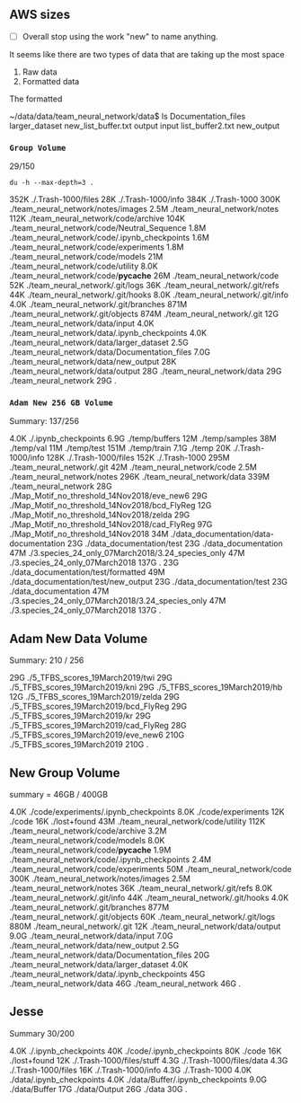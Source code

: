 ## AWS sizes

- [ ] Overall stop using the work "new" to name anything. 

It seems like there are two types of data that are taking up the most space

1. Raw data
2. Formatted data

The formatted 

~/data/data/team_neural_network/data$ ls
Documentation_files  larger_dataset    new_list_buffer.txt  output
input                list_buffer2.txt  new_output



### `Group Volume`

29/150

`du -h --max-depth=3 .`

352K	./.Trash-1000/files
28K	./.Trash-1000/info
384K	./.Trash-1000
300K	./team_neural_network/notes/images
2.5M	./team_neural_network/notes
112K	./team_neural_network/code/archive
104K	./team_neural_network/code/Neutral_Sequence
1.8M	./team_neural_network/code/.ipynb_checkpoints
1.6M	./team_neural_network/code/experiments
1.8M	./team_neural_network/code/models
21M	./team_neural_network/code/utility
8.0K	./team_neural_network/code/__pycache__
26M	./team_neural_network/code
52K	./team_neural_network/.git/logs
36K	./team_neural_network/.git/refs
44K	./team_neural_network/.git/hooks
8.0K	./team_neural_network/.git/info
4.0K	./team_neural_network/.git/branches
871M	./team_neural_network/.git/objects
874M	./team_neural_network/.git
12G	./team_neural_network/data/input
4.0K	./team_neural_network/data/.ipynb_checkpoints
4.0K	./team_neural_network/data/larger_dataset
2.5G	./team_neural_network/data/Documentation_files
7.0G	./team_neural_network/data/new_output
28K	./team_neural_network/data/output
28G	./team_neural_network/data
29G	./team_neural_network
29G	.


### `Adam New 256 GB Volume`


Summary: 137/256

4.0K	./.ipynb_checkpoints
6.9G	./temp/buffers
12M	./temp/samples
38M	./temp/val
11M	./temp/test
151M	./temp/train
7.1G	./temp
20K	./.Trash-1000/info
128K	./.Trash-1000/files
152K	./.Trash-1000
295M	./team_neural_network/.git
42M	./team_neural_network/code
2.5M	./team_neural_network/notes
296K	./team_neural_network/data
339M	./team_neural_network
28G	./Map_Motif_no_threshold_14Nov2018/eve_new6
29G	./Map_Motif_no_threshold_14Nov2018/bcd_FlyReg
12G	./Map_Motif_no_threshold_14Nov2018/zelda
29G	./Map_Motif_no_threshold_14Nov2018/cad_FlyReg
97G	./Map_Motif_no_threshold_14Nov2018
34M	./data_documentation/data-documentation
23G	./data_documentation/test
23G	./data_documentation
47M	./3.species_24_only_07March2018/3.24_species_only
47M	./3.species_24_only_07March2018
137G	.
23G	./data_documentation/test/formatted
49M	./data_documentation/test/new_output
23G	./data_documentation/test
23G	./data_documentation
47M	./3.species_24_only_07March2018/3.24_species_only
47M	./3.species_24_only_07March2018
137G	.


## Adam New Data Volume

Summary: 210 / 256

29G	./5_TFBS_scores_19March2019/twi
29G	./5_TFBS_scores_19March2019/kni
29G	./5_TFBS_scores_19March2019/hb
12G	./5_TFBS_scores_19March2019/zelda
29G	./5_TFBS_scores_19March2019/bcd_FlyReg
29G	./5_TFBS_scores_19March2019/kr
29G	./5_TFBS_scores_19March2019/cad_FlyReg
28G	./5_TFBS_scores_19March2019/eve_new6
210G	./5_TFBS_scores_19March2019
210G	.


## New Group Volume

summary = 46GB / 400GB

4.0K	./code/experiments/.ipynb_checkpoints
8.0K	./code/experiments
12K	./code
16K	./lost+found
43M	./team_neural_network/code/utility
112K	./team_neural_network/code/archive
3.2M	./team_neural_network/code/models
8.0K	./team_neural_network/code/__pycache__
1.9M	./team_neural_network/code/.ipynb_checkpoints
2.4M	./team_neural_network/code/experiments
50M	./team_neural_network/code
300K	./team_neural_network/notes/images
2.5M	./team_neural_network/notes
36K	./team_neural_network/.git/refs
8.0K	./team_neural_network/.git/info
44K	./team_neural_network/.git/hooks
4.0K	./team_neural_network/.git/branches
877M	./team_neural_network/.git/objects
60K	./team_neural_network/.git/logs
880M	./team_neural_network/.git
12K	./team_neural_network/data/output
9.0G	./team_neural_network/data/input
7.0G	./team_neural_network/data/new_output
2.5G	./team_neural_network/data/Documentation_files
20G	./team_neural_network/data/larger_dataset
4.0K	./team_neural_network/data/.ipynb_checkpoints
45G	./team_neural_network/data
46G	./team_neural_network
46G	.

## Jesse

Summary 30/200

4.0K	./.ipynb_checkpoints
40K	./code/.ipynb_checkpoints
80K	./code
16K	./lost+found
12K	./.Trash-1000/files/stuff
4.3G	./.Trash-1000/files/data
4.3G	./.Trash-1000/files
16K	./.Trash-1000/info
4.3G	./.Trash-1000
4.0K	./data/.ipynb_checkpoints
4.0K	./data/Buffer/.ipynb_checkpoints
9.0G	./data/Buffer
17G	./data/Output
26G	./data
30G	.

